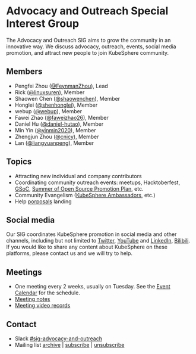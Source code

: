 # Advocacy and Outreach Special Interest Group

The Advocacy and Outreach SIG aims to grow the community in an innovative way. 
We discuss advocacy, outreach, events, social media promotion, 
and attract new people to join KubeSphere community.

## Members

- Pengfei Zhou ([@FeynmanZhou](https://github.com/FeynmanZhou)), Lead
- Rick ([@linuxsuren](https://github.com/linuxSuRen/)), Member
- Shaowen Chen ([@shaowenchen](https://github.com/shaowenchen)), Member
- Honglei ([@shenhonglei](https://github.com/shenhonglei/)), Member
- webup ([@webup](https://github.com/webup/)), Member
- Fawei Zhao ([@faweizhao26](https://github.com/faweizhao26/)), Member
- Daniel Hu ([@daniel-hutao](https://github.com/daniel-hutao)), Member
- Min Yin ([@yinmin2020](https://github.com/yinmin2020)), Member
- Zhengjun Zhou ([@cnicy](https://github.com/cnicy)), Member
- Lan ([@liangyuanpeng](https://github.com/liangyuanpeng)), Member

## Topics

* Attracting new individual and company contributors
* Coordinating community outreach events: meetups, Hacktoberfest, [GSoC](./gsoc), [Summer of Open Source Promotion Plan](./summer-ospp), etc.
* Community Evangelism ([KubeSphere Ambassadors](https://kubesphere.io/contribution/request/), etc.)
* Help [porposals](https://github.com/search?q=user%3Akubesphere+label%3A%22kind%2Fproposal%22+state%3Aopen&type=Issues&ref=advsearch&l=&l=) landing

## Social media

Our SIG coordinates KubeSphere promotion in social media and other channels, 
including but not limited to [Twitter](https://twitter.com/KubeSphere), [YouTube](https://www.youtube.com/channel/UCyTdUQUYjf7XLjxECx63Hpw) and 
[LinkedIn](https://www.linkedin.com/company/kubesphere/), [Bilibili](https://space.bilibili.com/438908638/). If you would like to share any 
content about KubeSphere on these platforms, please contact us and we will try to help.

## Meetings

* One meeting every 2 weeks, usually on Tuesday. See the [Event Calendar](https://kubesphere.com.cn/contribution/) for the schedule.
* [Meeting notes](https://docs.qq.com/doc/DQ0drcVNOQnNWYkt5)
* [Meeting video records](https://space.bilibili.com/438908638/video?keyword=Outreach)

## Contact

- Slack [#sig-advocacy-and-outreach](https://kubesphere.slack.com/messages/sig-advocacy-and-outreach)
- Mailing list [archive](https://groups.google.com/group/kubesphere-sig-advocacy-and-outreach/topics) | [subscribe](mailto:kubesphere-sig-advocacy-and-outreach+subscribe@googlegroups.com) | [unsubscribe](mailto:kubesphere-sig-advocacy-and-outreach+unsubscribe@googlegroups.com)
